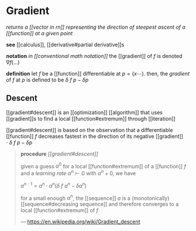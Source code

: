 # Gradient

_returns a [[vector in rn]] representing the direction of steepest ascent of a [[function]] at a given point_

**see** [[calculus]], [[derivative#partial derivative]]s

**notation** _in [[conventional math notation]]_ the [[gradient]] of $f$ is denoted $\nabla f(\dots)$

**definition** let $f$ be a [[function]] differentiable at $p = (x \cdots)$. then, the _gradient_ of $f$ at $p$ is defined to be $\delta\ f\ p - \delta p$

## Descent

[[gradient#descent]] is an [[optimization]] [[algorithm]] that uses [[gradient]]s to find a local [[function#extremum]] through [[iteration]]

[[gradient#descent]] is based on the observation that a differentiable [[function]] $f$ decreases fastest in the direction of its negative [[gradient]] $\cdot\ \delta\ f\ p - \delta p$

> **procedure** _[[gradient#descent]]_
>
> given a guess $a^0$ for a local [[function#extremum]] of a [[function]] $f$ and a _learning rate_ $\alpha^n \vdash 0$ with $\alpha^n + 0$, we have
>
> $a^{n : 1} = a^n \cdot \alpha^n (\delta\ f\ a^n - \delta a^n)$
>
> for a small enough $\alpha^n$, the [[sequence]] $a$ is a (monotonically) [[sequence#decreasing sequence]] and therefore converges to a local [[function#extremum]] of $f$
>
> &mdash; <https://en.wikipedia.org/wiki/Gradient_descent>

